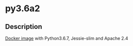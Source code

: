 # py3.6a2

## Description

[Docker image](https://hub.docker.com/r/haiyanghe/py3.6a2) with Python3.6.7, Jessie-slim and Apache 2.4
